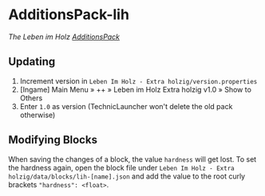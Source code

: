# AdditionsPack-lih

_The Leben im Holz [AdditionsPack](https://www.curseforge.com/minecraft/mc-mods/additions-mod)_

## Updating

1. Increment version in `Leben Im Holz - Extra holzig/version.properties`
2. \[Ingame\] Main Menu » ++ » Leben im Holz Extra holzig v1.0 » Show to Others
3. Enter `1.0` as version (TechnicLauncher won't delete the old pack otherwise)

## Modifying Blocks

When saving the changes of a block, the value `hardness` will get lost.
To set the hardness again, open the block file under `Leben Im Holz - Extra holzig/data/blocks/lih-[name].json`
and add the value to the root curly brackets `"hardness": <float>`.
